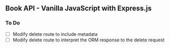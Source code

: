 ## Book API - Vanilla JavaScript with Express.js

### To Do
- [ ] Modify delete route to include metadata
- [ ] Modify delete route to interpret the ORM response to the delete request